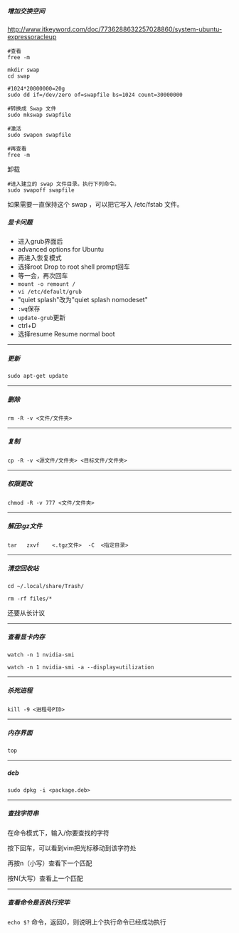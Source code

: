 
##### 增加交换空间
http://www.itkeyword.com/doc/7736288632257028860/system-ubuntu-expressoracleup

```
#查看
free -m

mkdir swap
cd swap 

#1024*20000000=20g
sudo dd if=/dev/zero of=swapfile bs=1024 count=30000000

#转换成 Swap 文件
sudo mkswap swapfile

#激活
sudo swapon swapfile

#再查看
free -m
```

卸载
```
#进入建立的 swap 文件目录。执行下列命令。 
sudo swapoff swapfile
```
如果需要一直保持这个 swap ，可以把它写入 /etc/fstab 文件。  

##### 显卡问题

- 进入grub界面后
- advanced options for Ubuntu
- 再进入恢复模式
- 选择root Drop to root shell prompt回车
- 等一会，再次回车
- `mount -o remount /`
- `vi /etc/default/grub`
- "quiet splash"改为"quiet splash nomodeset"
- `:wq`保存
- `update-grub`更新
- ctrl+D
- 选择resume Resume normal boot

---

##### 更新
```
sudo apt-get update
```
---

##### 删除
```
rm -R -v <文件/文件夹>
```
---

##### 复制
```
cp -R -v <源文件/文件夹> <目标文件/文件夹>
```
---

##### 权限更改
```
chmod -R -v 777 <文件/文件夹>
```
---

##### 解压tgz文件
```
tar   zxvf    <.tgz文件>  -C  <指定目录>
```
---

##### 清空回收站
```
cd ~/.local/share/Trash/

rm -rf files/*
```

还要从长计议

---

##### 查看显卡内存

```
watch -n 1 nvidia-smi
```
```
watch -n 1 nvidia-smi -a --display=utilization
```
---

##### 杀死进程

```
kill -9 <进程号PID>
```
---

##### 内存界面

```
top
```
---

##### deb

```
sudo dpkg -i <package.deb>
```

---

##### 查找字符串
在命令模式下，输入/你要查找的字符

按下回车，可以看到vim把光标移动到该字符处

再按n（小写）查看下一个匹配

按N(大写）查看上一个匹配

---
##### 查看命令是否执行完毕

`echo $?` 命令，返回0，则说明上个执行命令已经成功执行
